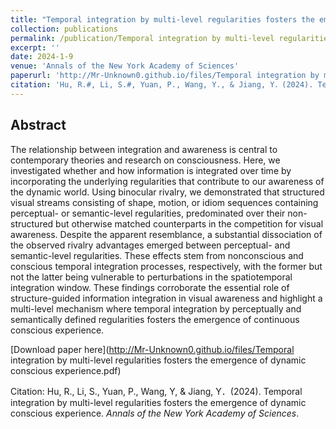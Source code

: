 ```yaml
---
title: "Temporal integration by multi-level regularities fosters the emergence of dynamic conscious experience"
collection: publications
permalink: /publication/Temporal integration by multi-level regularities fosters the emergence of dynamic conscious experience
excerpt: ''
date: 2024-1-9
venue: 'Annals of the New York Academy of Sciences'
paperurl: 'http://Mr-Unknown0.github.io/files/Temporal integration by multi-level regularities fosters the emergence of dynamic conscious experience.pdf'
citation: 'Hu, R.#, Li, S.#, Yuan, P., Wang, Y., & Jiang, Y．(2024). Temporal integration by multi-level regularities fosters the emergence of dynamic conscious experience. Annals of the New York Academy of Sciences.'
---
```

## Abstract
The relationship between integration and awareness is central to contemporary theories and research on consciousness. Here, we investigated whether and how information is integrated over time by incorporating the underlying regularities that contribute to our awareness of the dynamic world. Using binocular rivalry, we demonstrated that structured visual streams consisting of shape, motion, or idiom sequences containing perceptual- or semantic-level regularities, predominated over their non-structured but otherwise matched counterparts in the competition for visual awareness. Despite the apparent resemblance, a substantial dissociation of the observed rivalry advantages emerged between perceptual- and semantic-level regularities. These effects stem from nonconscious and conscious temporal integration processes, respectively, with the former but not the latter being vulnerable to perturbations in the spatiotemporal integration window. These findings corroborate the essential role of structure-guided information integration in visual awareness and highlight a multi-level mechanism where temporal integration by perceptually and semantically defined regularities fosters the emergence of continuous conscious experience.

[Download paper here](http://Mr-Unknown0.github.io/files/Temporal integration by multi-level regularities fosters the emergence of dynamic conscious experience.pdf)

Citation: Hu, R., Li, S., Yuan, P., Wang, Y, & Jiang, Y．(2024). Temporal integration by multi-level regularities fosters the emergence of dynamic conscious experience. *Annals of the New York Academy of Sciences*.
